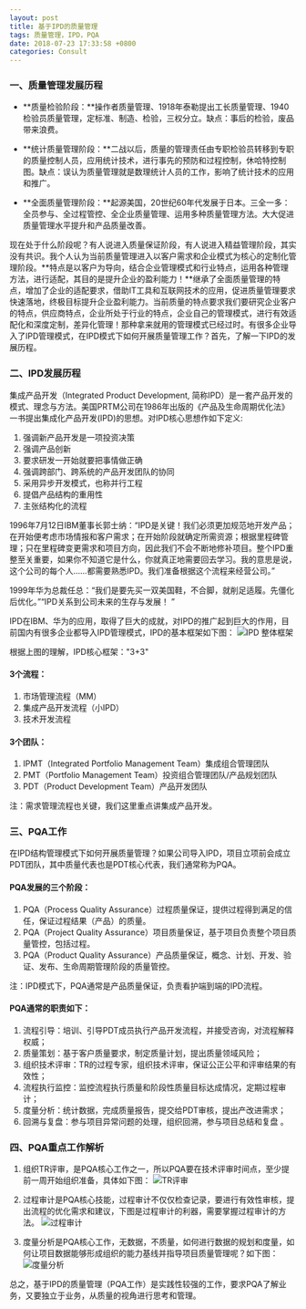 ```yaml
---
layout: post
title: 基于IPD的质量管理
tags: 质量管理，IPD，PQA
date: 2018-07-23 17:33:58 +0800
categories: Consult
---
```



### 一、质量管理发展历程

- **质量检验阶段：**操作者质量管理、1918年泰勒提出工长质量管理、1940检验员质量管理，定标准、制造、检验，三权分立。缺点：事后的检验，废品带来浪费。

- **统计质量管理阶段：**二战以后，质量的管理责任由专职检验员转移到专职的质量控制人员，应用统计技术，进行事先的预防和过程控制，休哈特控制图。缺点：误认为质量管理就是数理统计人员的工作，影响了统计技术的应用和推广。

- **全面质量管理阶段：**起源美国，20世纪60年代发展于日本。三全一多：全员参与、全过程管控、全企业质量管理、运用多种质量管理方法。大大促进质量管理水平提升和产品质量改善。

现在处于什么阶段呢？有人说进入质量保证阶段，有人说进入精益管理阶段，其实没有共识。我个人认为当前质量管理进入以客户需求和企业模式为核心的定制化管理阶段。**特点是以客户为导向，结合企业管理模式和行业特点，运用各种管理方法，进行适配，其目的是提升企业的盈利能力！**继承了全面质量管理的特点，增加了企业的适配要求，借助IT工具和互联网技术的应用，促进质量管理要求快速落地，终极目标提升企业盈利能力。当前质量的特点要求我们要研究企业客户的特点，供应商特点，企业所处于行业的特点，企业自己的管理模式，进行有效适配化和深度定制，差异化管理！那种拿来就用的管理模式已经过时。有很多企业导入了IPD管理模式，在IPD模式下如何开展质量管理工作？首先，了解一下IPD的发展历程。


### 二、IPD发展历程

集成产品开发（Integrated Product Development, 简称IPD）是一套产品开发的模式、理念与方法。美国PRTM公司在1986年出版的《产品及生命周期优化法》一书提出集成化产品开发(IPD)的思想。对IPD核心思想作如下定义:

1. 强调新产品开发是一项投资决策
1. 强调产品创新
1. 要求研发一开始就要把事情做正确
1. 强调跨部门、跨系统的产品开发团队的协同
1. 采用异步开发模式，也称并行工程
1. 提倡产品结构的重用性
1. 主张结构化的流程

1996年7月12日IBM董事长郭士纳：“IPD是关键！我们必须更加规范地开发产品；在开始便考虑市场情报和客户需求；在开始阶段就确定所需资源；根据里程碑管理；只在里程碑变更需求和项目方向，因此我们不会不断地修补项目。整个IPD重整至关重要，如果你不知道它是什么，你就真正地需要回去学习。我的意思是说，这个公司的每个人……都需要熟悉IPD。我们准备根据这个流程来经营公司。”

1999年华为总裁任总：“我们是要先买一双美国鞋，不合脚，就削足适履。先僵化后优化。”“IPD关系到公司未来的生存与发展！ ”

IPD在IBM、华为的应用，取得了巨大的成就，对IPD的推广起到巨大的作用，目前国内有很多企业都导入IPD管理模式，IPD的基本框架如下图：
![IPD 整体框架](./images/ipd-framework.jpg)

根据上图的理解，IPD核心框架："3+3"
#### 3个流程：

1. 市场管理流程（MM）
1. 集成产品开发流程（小IPD）
1. 技术开发流程

#### 3个团队：

1. IPMT（Integrated Portfolio Management Team）集成组合管理团队
1. PMT（Portfolio Management Team）投资组合管理团队/产品规划团队
1. PDT（Product Development Team）产品开发团队

注：需求管理流程也关键，我们这里重点讲集成产品开发。


### 三、PQA工作

在IPD结构管理模式下如何开展质量管理？如果公司导入IPD，项目立项前会成立PDT团队，其中质量代表也是PDT核心代表，我们通常称为PQA。

#### PQA发展的三个阶段：

1. PQA（Process  Quality Assurance）过程质量保证，提供过程得到满足的信任，保证过程结果（产品）的质量。
1. PQA（Project  Quality Assurance）项目质量保证，基于项目负责整个项目质量管控，包括过程。
1. PQA（Product  Quality Assurance）产品质量保证，概念、计划、开发、验证、发布、生命周期管理阶段的质量管控。

注：IPD模式下，PQA通常是产品质量保证，负责看护端到端的IPD流程。

#### PQA通常的职责如下：

1. 流程引导：培训、引导PDT成员执行产品开发流程，并接受咨询，对流程解释权威；
1. 质量策划：基于客户质量要求，制定质量计划，提出质量领域风险；
1. 组织技术评审：TR的过程专家，组织技术评审，保证公正公平和评审结果的有效性；
1. 流程执行监控：监控流程执行质量和阶段性质量目标达成情况，定期过程审计；
1. 度量分析：统计数据，完成质量报告，提交给PDT审核，提出产改进需求；
1. 回溯与复盘：参与项目异常问题的处理，组织回溯，参与项目总结和复盘 。


### 四、PQA重点工作解析

1. 组织TR评审，是PQA核心工作之一，所以PQA要在技术评审时间点，至少提前一周开始组织准备，具体如下图：
![TR评审](./images/technique-review.jpg)

1. 过程审计是PQA核心技能，过程审计不仅仅检查记录，要进行有效性审核，提出流程的优化需求和建议，下图是过程审计的利器，需要掌握过程审计的方法。
![过程审计](./images/process-audit.jpg)

1. 度量分析是PQA核心工作，无数据，不质量，如何进行数据的规划和度量，如何让项目数据能够形成组织的能力基线并指导项目质量管理呢？如下图：
![度量分析](./images/measure-analysis.jpg)

总之，基于IPD的质量管理（PQA工作）是实践性较强的工作，要求PQA了解业务，又要独立于业务，从质量的视角进行思考和管理。
